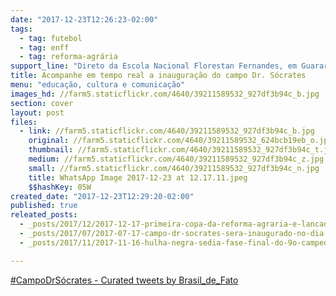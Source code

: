 ```yaml
---
date: "2017-12-23T12:26:23-02:00"
tags:
  - tag: futebol
  - tag: enff
  - tag: reforma-agrária
support_line: "Direto da Escola Nacional Florestan Fernandes, em Guararema (SP)."
title: Acompanhe em tempo real a inauguração do campo Dr. Sócrates
menu: "educação, cultura e comunicação"
images_hd: //farm5.staticflickr.com/4640/39211589532_927df3b94c_b.jpg
section: cover
layout: post
files:
  - link: //farm5.staticflickr.com/4640/39211589532_927df3b94c_b.jpg
    original: //farm5.staticflickr.com/4640/39211589532_624bcb19eb_o.jpg
    thumbnail: //farm5.staticflickr.com/4640/39211589532_927df3b94c_t.jpg
    medium: //farm5.staticflickr.com/4640/39211589532_927df3b94c_z.jpg
    small: //farm5.staticflickr.com/4640/39211589532_927df3b94c_n.jpg
    title: WhatsApp Image 2017-12-23 at 12.17.11.jpeg
    $$hashKey: 05W
created_date: "2017-12-23T12:29:20-02:00"
published: true
releated_posts:
  - _posts/2017/12/2017-12-17-primeira-copa-da-reforma-agraria-e-lancada-no-ceara.md
  - _posts/2017/07/2017-07-17-campo-dr-socrates-sera-inaugurado-no-dia-2-de-setembro.md
  - _posts/2017/11/2017-11-16-hulha-negra-sedia-fase-final-do-9o-campeonato-da-reforma-agraria-no-rio-grande-do-sul.md

---
```

<p><a class="twitter-timeline" data-partner="tweetdeck" href="https://twitter.com/Brasil_de_Fato/timelines/944554813777473536?ref_src=twsrc%5Etfw">#CampoDrS&oacute;crates - Curated tweets by Brasil_de_Fato</a> <script async src="https://platform.twitter.com/widgets.js" charset="utf-8"></script></p>
